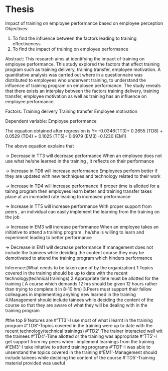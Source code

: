 # Thesis

Impact of training on employee performance based on employee perception
Objectives:
1. To find the influence between the factors leading to training effectiveness
2. To find the impact of training on employee performance

Abstract:
This research aims at identifying the impact of training on employee performance. This study explored the factors that effect training program such as training delivery, training transfer, employee motivation. A quantitative analysis was carried out where in a questionnaire was distributed to employees who underwent training, to understand the influence of training program on employee performance. The study reveals that there exists an interplay between the factors training delivery, training transfer, employee motivation as well as training has an influence on employee performance.

Factors:
Training delivery
Training transfer
Employee motivation

Dependent variable:
Employee performance

The equation obtained after regression is 
Y=  -0.0346(TT3)+  0.2655 (TD8) +  0.0529 (TD4) + 0.1025 (TT5)+  0.6979 (EM3) -0.1230 (EM1)    


The above equation explains that 

-> Decrease in TT3 will decrease performance
When an employee does not use what he/she learned in the training , it reflects on their performance

-> Increase in TD8 will increase performance
Employees perform better if they are updated with new techniques and technology related to their work

-> Increase in TD4 will increase performance
If proper time is allotted for a tainng program then employees learn better and training transfer takes place at an increaded rate leading to increased performance

-> Increase in TT5 will increase performance
With proper support from peers , an individual can easily implement the learning from the training on the job

-> Increase in EM3 will increase performance
When an employee takes an initiative to attend a training program , he/she is willing to learn and experiment leading to better performance

-> Decrease in EM1 will decrease performance
If management does not include the trainees while deciding the content course they may be demotivated to attend the training program which hinders performance

Inference:(What needs to be taken care of by the organization)
1.Topics covered in the training should be up to date with the recent technology(technical trainings)
2.Appropriate time must be allotted for the training ( A course which demands 12 hrs should be given 12 hours rather than trying to complete it in 8-10 hrs)
3.Peers must support their fellow colleagues in implementing anyhing new learned in the training
4.Management should include tainees while deciding the content of the course so that they are aware of what they will be dealing with in the training program

#the top 9 features are
 #'TT3'-I use most of what i learnt in the training program
 #'TD8'-Topics covered in the training were up to date with the recent technology(technical trainings)
 #'TD2'-The trainer interacted well wit the trainees
 #'TD4'-Time allotted or the training was appropriate
 #'TT5'-I get support from my peers when i implement learnings from the training
 #'EM3'-I take initative to attend training programs
 #'TD1'-I was able to unserstand the topics covered in the training
 #'EM1'-Management should include tainees while deciding the content of the course
 #'TD5'-Training material provided was useful
